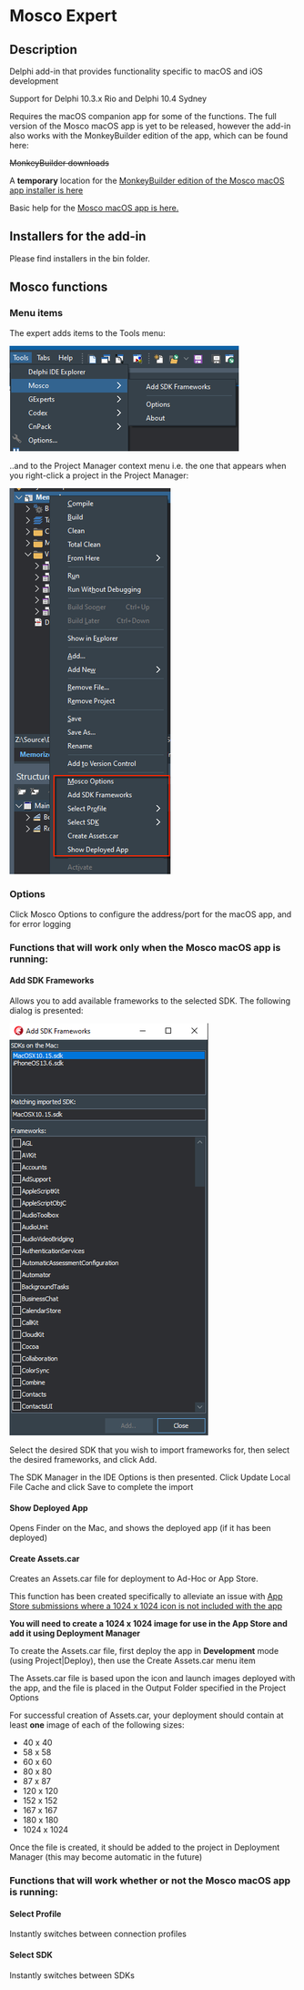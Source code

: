 # Mosco Expert

## Description

Delphi add-in that provides functionality specific to macOS and iOS development

Support for Delphi 10.3.x Rio and Delphi 10.4 Sydney

Requires the macOS companion app for some of the functions. The full version of the Mosco macOS app is yet to be released, however the add-in also works with the MonkeyBuilder edition of the app, which can be found here:

~~MonkeyBuilder downloads~~

A **temporary** location for the [MonkeyBuilder edition of the Mosco macOS app installer is here](https://github.com/DelphiWorlds/MoscoExpert/Bin/MoscoMBEdition.1.0.1.pkg)

Basic help for the [Mosco macOS app is here.](MoscoMBApp.md)


## Installers for the add-in

Please find installers in the bin folder. 


## Mosco functions

### Menu items

The expert adds items to the Tools menu:

![Tools Menu](./Screenshots/ToolsMenu.png)

..and to the Project Manager context menu i.e. the one that appears when you right-click a project in the Project Manager:

![Project Manager Menu](./Screenshots/PMMenu.png)


### Options

Click Mosco Options to configure the address/port for the macOS app, and for error logging

### Functions that will work only when the Mosco macOS app is running:

#### Add SDK Frameworks

Allows you to add available frameworks to the selected SDK. The following dialog is presented:

![Add SDK Frameworks](./Screenshots/AddFwks.png)

Select the desired SDK that you wish to import frameworks for, then select the desired frameworks, and click Add. 

The SDK Manager in the IDE Options is then presented. Click Update Local File Cache and click Save to complete the import

#### Show Deployed App

Opens Finder on the Mac, and shows the deployed app (if it has been deployed)

#### Create Assets.car

Creates an Assets.car file for deployment to Ad-Hoc or App Store.

This function has been created specifically to alleviate an issue with [App Store submissions where a 1024 x 1024 icon is not included with the app](https://quality.embarcadero.com/browse/RSP-29692)

**You will need to create a 1024 x 1024 image for use in the App Store and add it using Deployment Manager**

To create the Assets.car file, first deploy the app in **Development** mode (using Project|Deploy), then use the Create Assets.car menu item

The Assets.car file is based upon the icon and launch images deployed with the app, and the file is placed in the Output Folder specified in the Project Options

For successful creation of Assets.car, your deployment should contain at least **one** image of each of the following sizes:

* 40 x 40
* 58 x 58
* 60 x 60
* 80 x 80
* 87 x 87
* 120 x 120
* 152 x 152
* 167 x 167
* 180 x 180
* 1024 x 1024

Once the file is created, it should be added to the project in Deployment Manager (this may become automatic in the future)


### Functions that will work whether or not the Mosco macOS app is running:

#### Select Profile 

Instantly switches between connection profiles

#### Select SDK 

Instantly switches between SDKs









